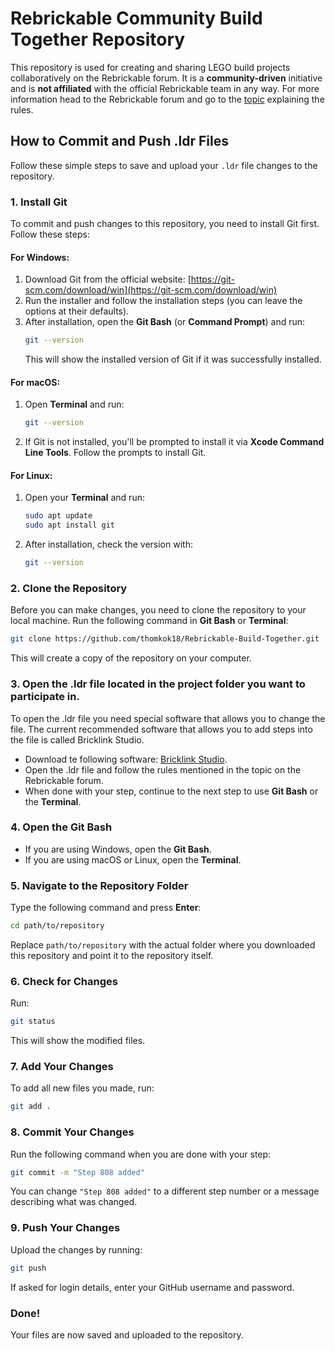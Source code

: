 # Rebrickable Community Build Together Repository

This repository is used for creating and sharing LEGO build projects collaboratively on the Rebrickable forum. It is a **community-driven** initiative and is **not affiliated** with the official Rebrickable team in any way. For more information head to the Rebrickable forum and go to the [topic](https://forum.rebrickable.com/t/building-together/58702) explaining the rules.

## How to Commit and Push .ldr Files

Follow these simple steps to save and upload your `.ldr` file changes to the repository.

### 1. Install Git
To commit and push changes to this repository, you need to install Git first. Follow these steps:

#### For Windows:
1. Download Git from the official website: [https://git-scm.com/download/win](https://git-scm.com/download/win)
2. Run the installer and follow the installation steps (you can leave the options at their defaults).
3. After installation, open the **Git Bash** (or **Command Prompt**) and run:
   ```sh
   git --version
   ```
   This will show the installed version of Git if it was successfully installed.

#### For macOS:
1. Open **Terminal** and run:
   ```sh
   git --version
   ```
2. If Git is not installed, you'll be prompted to install it via **Xcode Command Line Tools**. Follow the prompts to install Git.

#### For Linux:
1. Open your **Terminal** and run:
   ```sh
   sudo apt update
   sudo apt install git
   ```
2. After installation, check the version with:
   ```sh
   git --version
   ```

### 2. Clone the Repository
Before you can make changes, you need to clone the repository to your local machine. Run the following command in **Git Bash** or **Terminal**:
```sh
git clone https://github.com/thomkok18/Rebrickable-Build-Together.git
```
This will create a copy of the repository on your computer.

### 3. Open the .ldr file located in the project folder you want to participate in.
To open the .ldr file you need special software that allows you to change the file. The current recommended software that allows you to add steps into the file is called Bricklink Studio.
- Download te following software: [Bricklink Studio](https://www.bricklink.com/v3/studio/download.page).
- Open the .ldr file and follow the rules mentioned in the topic on the Rebrickable forum.
- When done with your step, continue to the next step to use **Git Bash** or the **Terminal**.

### 4. Open the Git Bash
- If you are using Windows, open the **Git Bash**.
- If you are using macOS or Linux, open the **Terminal**.

### 5. Navigate to the Repository Folder
Type the following command and press **Enter**:
```sh
cd path/to/repository
```
Replace `path/to/repository` with the actual folder where you downloaded this repository and point it to the repository itself.

### 6. Check for Changes
Run:
```sh
git status
```
This will show the modified files.

### 7. Add Your Changes
To add all new files you made, run:
```sh
git add .
```

### 8. Commit Your Changes
Run the following command when you are done with your step:
```sh
git commit -m "Step 808 added"
```
You can change `"Step 808 added"` to a different step number or a message describing what was changed.

### 9. Push Your Changes
Upload the changes by running:
```sh
git push
```
If asked for login details, enter your GitHub username and password.

### Done!
Your files are now saved and uploaded to the repository.
